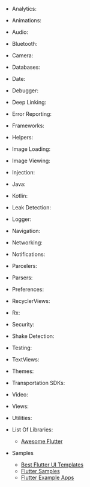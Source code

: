 - Analytics:

- Animations:

- Audio:

- Bluetooth: 

- Camera:

- Databases:

- Date:

- Debugger:

- Deep Linking:

- Error Reporting:

- Frameworks:

- Helpers:

- Image Loading:

- Image Viewing:

- Injection:

- Java: 

- Kotlin:

- Leak Detection:

- Logger:

- Navigation:

- Networking:

- Notifications:

- Parcelers:

- Parsers:

- Preferences:

- RecyclerViews:

- Rx:

- Security:

- Shake Detection:

- Testing:

- TextViews:

- Themes:

- Transportation SDKs:

- Video:

- Views:

- Utilities:


- List Of Libraries:
  - [Awesome Flutter](https://github.com/Solido/awesome-flutter)
  
- Samples
  - [Best Flutter UI Templates](https://github.com/mitesh77/Best-Flutter-UI-Templates)
  - [Flutter Samples](https://github.com/flutter/samples)
  - [Flutter Example Apps](https://github.com/iampawan/FlutterExampleApps)
